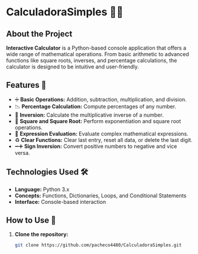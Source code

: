 # CalculadoraSimples 🧮✨

## About the Project
**Interactive Calculator** is a Python-based console application that offers a wide range of mathematical operations. From basic arithmetic to advanced functions like square roots, inverses, and percentage calculations, the calculator is designed to be intuitive and user-friendly.

## Features 🚀
- ➗ **Basic Operations:** Addition, subtraction, multiplication, and division.  
- 📉 **Percentage Calculation:** Compute percentages of any number.  
- 🔄 **Inversion:** Calculate the multiplicative inverse of a number.  
- 🟰 **Square and Square Root:** Perform exponentiation and square root operations.  
- 🔢 **Expression Evaluation:** Evaluate complex mathematical expressions.  
- ♻️ **Clear Functions:** Clear last entry, reset all data, or delete the last digit.  
- ➖➕ **Sign Inversion:** Convert positive numbers to negative and vice versa.

## Technologies Used 🛠️
- **Language:** Python 3.x  
- **Concepts:** Functions, Dictionaries, Loops, and Conditional Statements  
- **Interface:** Console-based interaction

## How to Use 📌
1. **Clone the repository:**
   ```bash
   git clone https://github.com/pacheco4480/CalculadoraSimples.git
